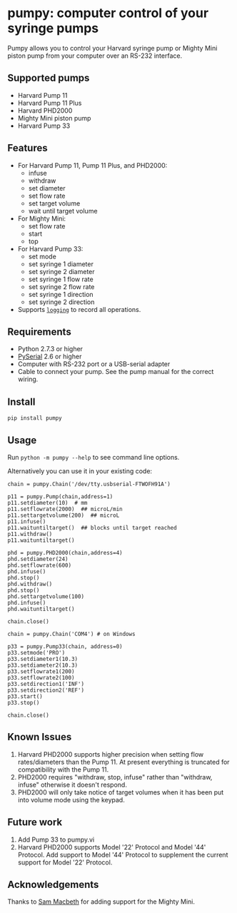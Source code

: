 ﻿# pumpy: computer control of your syringe pumps

Pumpy allows you to control your Harvard syringe pump or Mighty Mini piston pump from your computer over an RS-232 interface.

## Supported pumps

* Harvard Pump 11
* Harvard Pump 11 Plus
* Harvard PHD2000
* Mighty Mini piston pump
* Harvard Pump 33

## Features

* For Harvard Pump 11, Pump 11 Plus, and PHD2000:
	* infuse
	* withdraw
	* set diameter
	* set flow rate
	* set target volume
	* wait until target volume
* For Mighty Mini:
	* set flow rate
	* start
	* top
* For Harvard Pump 33:
	* set mode
	* set syringe 1 diameter
	* set syringe 2 diameter
	* set syringe 1 flow rate
	* set syringe 2 flow rate
	* set syringe 1 direction
	* set syringe 2 direction
* Supports [`logging`](https://ocs.python.org/2/library/logging.html) to record all operations.

## Requirements
* Python 2.7.3 or higher
* [PySerial](http://pyserial.sourceforge.net) 2.6 or higher
* Computer with RS-232 port or a USB-serial adapter
* Cable to connect your pump. See the pump manual for the correct wiring.

## Install

`pip install pumpy`

## Usage

Run `python -m pumpy --help` to see command line options.

Alternatively you can use it in your existing code:

```
chain = pumpy.Chain('/dev/tty.usbserial-FTWOFH91A')

p11 = pumpy.Pump(chain,address=1)
p11.setdiameter(10)  # mm
p11.setflowrate(2000)  ## microL/min
p11.settargetvolume(200)  ## microL
p11.infuse()
p11.waituntiltarget()  ## blocks until target reached
p11.withdraw()
p11.waituntiltarget()

phd = pumpy.PHD2000(chain,address=4)
phd.setdiameter(24)
phd.setflowrate(600)
phd.infuse()
phd.stop()
phd.withdraw()
phd.stop()
phd.settargetvolume(100)
phd.infuse()
phd.waituntiltarget()

chain.close()
```
```
chain = pumpy.Chain('COM4') # on Windows

p33 = pumpy.Pump33(chain, address=0)
p33.setmode('PRO')
p33.setdiameter1(10.3)
p33.setdiameter2(10.3)
p33.setflowrate1(200)
p33.setflowrate2(100)
p33.setdirection1('INF')
p33.setdirection2('REF')
p33.start()
p33.stop()

chain.close()
```
## Known Issues

1. Harvard PHD2000 supports higher precision when setting flow rates/diameters than the Pump 11. At present everything is truncated for compatibility with the Pump 11.
2. PHD2000 requires "withdraw, stop, infuse" rather than "withdraw, infuse" otherwise it doesn't respond.
3. PHD2000 will only take notice of target volumes when it has been put into volume mode using the keypad.

## Future work
1. Add Pump 33 to pumpy.vi
2. Harvard PHD2000 supports Model '22' Protocol and Model '44' Protocol. Add support to Model '44' Protocol to supplement the current support for Model '22' Protocol.

## Acknowledgements

Thanks to [Sam Macbeth](https://github.com/sammacbeth) for adding support for the Mighty Mini.
